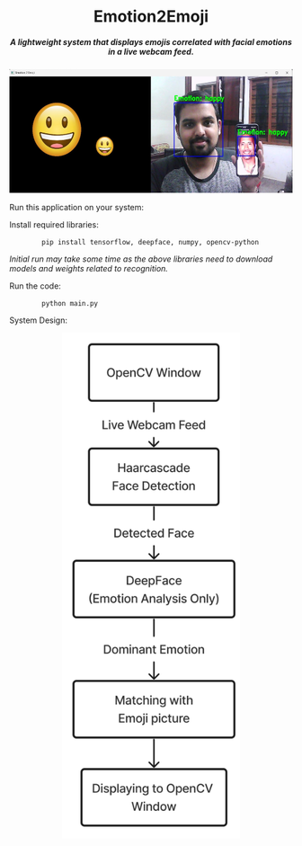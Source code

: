 <b><h1 align="center"> Emotion2Emoji </h1></b>
<h5 align="center"> A lightweight system that displays emojis correlated with facial emotions in a live webcam feed. </h5>

<p align="center">
<img src="Assets/Emotion2Emoji.jpg" title = "E2E Title Picture" height='220'></p>

Run this application on your system:

Install required libraries:

            pip install tensorflow, deepface, numpy, opencv-python

_Initial run may take some time as the above libraries need to download models and weights related to recognition._ 

Run the code:

            python main.py

System Design:

<p align="center">
<img src="Assets/E2E Diagram.png" title = "E2E Title Picture" height='900'></p>